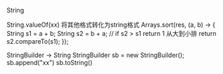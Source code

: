 String

String.valueOf(xx) 将其他格式转化为string格式
Arrays.sort(res, (a, b) -> {
            String s1 = a + b;
            String s2 = b + a;
            // if s2 > s1 return 1 从大到小排
            return s2.compareTo(s1);
        });

StringBuilder -> String 
StringBuilder sb = new StringBuilder();
sb.append("xx")
sb.toString()

